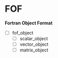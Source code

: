 # FOF
**Fortran Object Format**

- [ ] fof_object
  - [ ] scalar_object
  - [ ] vector_object
  - [ ] matrix_object
